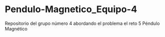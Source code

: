 # Pendulo-Magnetico_Equipo-4
Repositorio del grupo número 4 abordando el problema el reto 5 Péndulo Magnético 
